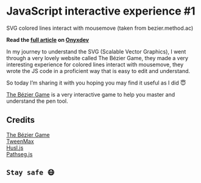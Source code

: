 # JavaScript interactive experience #1

SVG colored lines interact with mousemove (taken from bezier.method.ac)

**Read the [full article](https://onyxdev.net/snippets-item/svg-colored-lines-interact-with-mousemove/) on [**Onyxdev**](https://onyxdev.net/)**

In my journey to understand the SVG (Scalable Vector Graphics), I went through a very lovely website called The Bézier Game, they made a very interesting experience for colored lines interact with mousemove, they wrote the JS code in a proficient way that is easy to edit and understand.

So today I’m sharing it with you hoping you may find it useful as I did 😇

[The Bézier Game](http://bezier.method.ac/) is a very interactive game to help you master and understand the pen tool.

## Credits

[The Bézier Game](http://bezier.method.ac/)<br />
[TweenMax](https://greensock.com/tweenmax)<br />
[Husl.js](https://github.com/calebegg/husl)<br />
[Pathseg.js](https://github.com/progers/pathseg)

## `Stay safe 😷`
